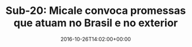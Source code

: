 ---
layout: post
title: "Sub-20: Micale convoca promessas que atuam no Brasil e no exterior"
date: 2016-10-26T14:02:00+00:00
external_link: "http://globoesporte.globo.com/futebol/selecao-brasileira/noticia/2016/10/sub-20-micale-convoca-promessas-que-atuam-no-brasil-e-no-exterior.html"
categories: news globo.com
---